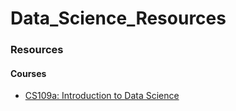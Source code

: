 # Data_Science_Resources

### Resources


#### Courses
- [CS109a: Introduction to Data Science](https://harvard-iacs.github.io/2019-CS109A/pages/materials.html)
